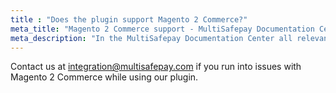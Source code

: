 ```yaml
---
title : "Does the plugin support Magento 2 Commerce?"
meta_title: "Magento 2 Commerce support - MultiSafepay Documentation Center"
meta_description: "In the MultiSafepay Documentation Center all relevant information regarding our Plugins and API. As well as Support pages for Payment Method, Tools and General Questions. You can also find the contact details of our Support Team and Integration Team."
---
```


Contact us at <a href="mailto:integration@multisafepay.com">integration@multisafepay.com</a> if you run into issues with Magento 2 Commerce while using our plugin.
